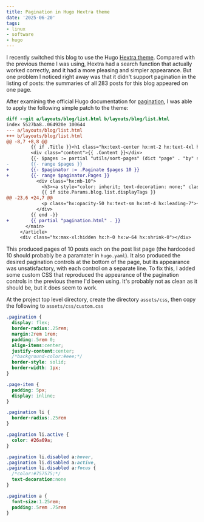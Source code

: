 ```yaml
---
title: Pagination in Hugo Hextra theme
date: '2025-06-20'
tags:
- linux
- software
- hugo
---
```


I recently switched this blog to use the Hugo [Hextra theme](https://github.com/imfing/hextra).
Compared with the previous theme I was using, Hextra had
a search function that actually worked correctly, and it
had a more pleasing and simpler appearance.  But one
problem I noticed right away was that it didn't support
pagination in the listing of posts: the summaries
of all 283 posts for this blog appeared on one page.
<!---more-->

After examining the official Hugo documentation for
[pagination](https://gohugo.io/templates/pagination/),
I was able to apply the following simple patch to the theme:

```diff
diff --git a/layouts/blog/list.html b/layouts/blog/list.html
index 5527ba8..064920e 100644
--- a/layouts/blog/list.html
+++ b/layouts/blog/list.html
@@ -8,7 +8,8 @@
         {{ if .Title }}<h1 class="hx:text-center hx:mt-2 hx:text-4xl hx:font-bold hx:tracking-tight hx:text-slate-900 hx:dark:text-slate-100">{{ .Title }}</h1>{{ end }}
         <div class="content">{{ .Content }}</div>
         {{- $pages := partial "utils/sort-pages" (dict "page" . "by" site.Params.blog.list.sortBy "order" site.Params.blog.list.sortOrder) -}}
-        {{- range $pages }}
+        {{- $paginator := .Paginate $pages 10 }}
+        {{- range $paginator.Pages }}
           <div class="hx:mb-10">
             <h3><a style="color: inherit; text-decoration: none;" class="hx:block hx:font-semibold hx:mt-8 hx:text-2xl " href="{{ .RelPermalink }}">{{ .Title }}</a></h3>
             {{ if site.Params.blog.list.displayTags }}
@@ -23,6 +24,7 @@
             <p class="hx:opacity-50 hx:text-sm hx:mt-4 hx:leading-7">{{ partial "utils/format-date" .Date }}</p>
           </div>
         {{ end -}}
+        {{ partial "pagination.html" . }}
       </main>
     </article>
     <div class="hx:max-xl:hidden hx:h-0 hx:w-64 hx:shrink-0"></div>
```

This produced pages of 10 posts each on the post list page (the hardcoded 10
should probably be a paramater in `hugo.yaml`).  It also
produced the desired pagination controls at the bottom of the page,
but its appearance was unsatisfactory, with each control on a separate line.
To fix this, I added some custom CSS that reproduced the appearance of
the pagination controls in the previous theme I'd been using.  It's
probably not as clean as it should be, but it does seem to work.

At the project top level directory, create the directory `assets/css`,
then copy the following to `assets/css/custom.css`

```css {filename="assets/css/custom.css"}
.pagination {
  display: flex;
  border-radius:.25rem;
  margin:2rem 1rem;
  padding:.5rem 0;
  align-items:center;
  justify-content:center;
  /*background-color:#eee;*/
  border-style: solid;
  border-width: 1px;
}

.page-item {
  padding: 5px;
  display: inline;
}

.pagination li {
  border-radius:.25rem
}

.pagination li.active {
  color: #26a69a;
}

.pagination li.disabled a:hover,
.pagination li.disabled a:active,
.pagination li.disabled a:focus {
  /*color:#757575;*/
  text-decoration:none
}

.pagination a {
  font-size:1.25rem;
  padding:.5rem .75rem
}
```
